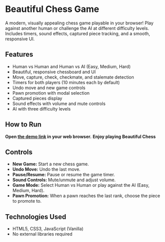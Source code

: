 # Beautiful Chess Game

A modern, visually appealing chess game playable in your browser! Play against another human or challenge the AI at different difficulty levels. Includes timers, sound effects, captured piece tracking, and a smooth, responsive UI.

## Features
- Human vs Human and Human vs AI (Easy, Medium, Hard)
- Beautiful, responsive chessboard and UI
- Move, capture, check, checkmate, and stalemate detection
- Timers for both players (10 minutes each by default)
- Undo move and new game controls
- Pawn promotion with modal selection
- Captured pieces display
- Sound effects with volume and mute controls
- AI with three difficulty levels

## How to Run
**Open [the demo link](https://moaz615.github.io/Beautiful-Chess/) in your web browser.**
  **Enjoy playing Beautiful Chess**

## Controls
- **New Game:** Start a new chess game.
- **Undo Move:** Undo the last move.
- **Pause/Resume:** Pause or resume the game timer.
- **Sound Controls:** Mute/unmute and adjust volume.
- **Game Mode:** Select Human vs Human or play against the AI (Easy, Medium, Hard).
- **Pawn Promotion:** When a pawn reaches the last rank, choose the piece to promote to.

## Technologies Used
- HTML5, CSS3, JavaScript (Vanilla)
- No external libraries required
